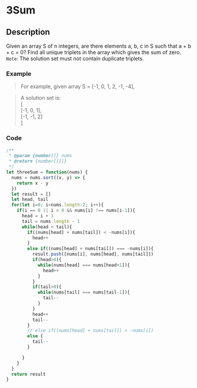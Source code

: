 # 3Sum

## Description
Given an array S of n integers, are there elements a, b, c in S such that a + b + c = 0? Find all unique triplets in the array which gives the sum of zero.  
`Note`: The solution set must not contain duplicate triplets.

### Example
>For example, given array S = [-1, 0, 1, 2, -1, -4],  
  
>A solution set is:  
>[  
>  [-1, 0, 1],  
>  [-1, -1, 2]  
>]

### Code
``` js
/**
 * @param {number[]} nums
 * @return {number[][]}
 */
let threeSum = function(nums) {
  nums = nums.sort((x, y) => {
    return x - y
  })
  let result = []
  let head, tail
  for(let i=0; i<nums.length-2; i++){
    if(i == 0 || i > 0 && nums[i] !== nums[i-1]){
      head = i + 1
      tail = nums.length - 1
      while(head < tail){
        if((nums[head] + nums[tail]) < -nums[i]){
          head++
        }
        else if((nums[head] + nums[tail]) === -nums[i]){
          result.push([nums[i], nums[head], nums[tail]])
          if(head>0){
            while(nums[head] === nums[head+1]){
              head++
            }
          }
          if(tail>0){
            while(nums[tail] === nums[tail-1]){
              tail--
            }
          }
          head++
          tail--
        }
        // else if((nums[head] + nums[tail]) > -nums[i])
        else {
          tail--
        }

      }
    }
  }
  return result
}
```
